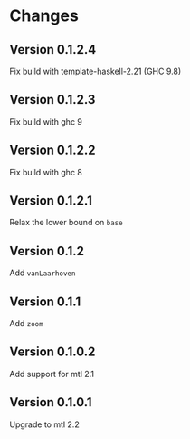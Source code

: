 Changes
=======

Version 0.1.2.4
---------------

Fix build with template-haskell-2.21 (GHC 9.8)

Version 0.1.2.3
---------------

Fix build with ghc 9

Version 0.1.2.2
---------------

Fix build with ghc 8

Version 0.1.2.1
---------------

Relax the lower bound on `base`

Version 0.1.2
-------------

Add `vanLaarhoven`

Version 0.1.1
-------------

Add `zoom`

Version 0.1.0.2
---------------

Add support for mtl 2.1

Version 0.1.0.1
---------------

Upgrade to mtl 2.2
